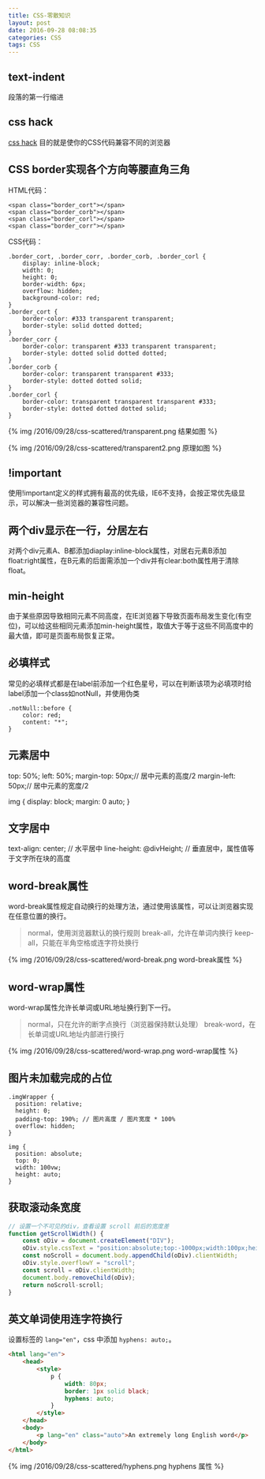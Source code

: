 ```yaml
---
title: CSS-零散知识
layout: post
date: 2016-09-28 08:08:35
categories: CSS
tags: CSS
---
```


## text-indent

段落的第一行缩进

## css hack

[css hack](http://baike.baidu.com/view/1119452.htm?subLemmaId=1119452&fromenter=CSShack) 目的就是使你的CSS代码兼容不同的浏览器

## CSS border实现各个方向等腰直角三角

HTML代码：
```
<span class="border_cort"></span>
<span class="border_corb"></span>
<span class="border_corl"></span>
<span class="border_corr"></span>
```

CSS代码：
```
.border_cort, .border_corr, .border_corb, .border_corl {
    display: inline-block;
    width: 0;
    height: 0;
    border-width: 6px;
    overflow: hidden;
    background-color: red;
}
.border_cort {
    border-color: #333 transparent transparent;
    border-style: solid dotted dotted;
}
.border_corr {
    border-color: transparent #333 transparent transparent;
    border-style: dotted solid dotted dotted;
}
.border_corb {
    border-color: transparent transparent #333;
    border-style: dotted dotted solid;
}
.border_corl {
    border-color: transparent transparent transparent #333;
    border-style: dotted dotted dotted solid;
}
```
{% img /2016/09/28/css-scattered/transparent.png 结果如图 %}

{% img /2016/09/28/css-scattered/transparent2.png 原理如图 %}

## !important

使用!important定义的样式拥有最高的优先级，IE6不支持，会按正常优先级显示，可以解决一些浏览器的兼容性问题。

## 两个div显示在一行，分居左右

对两个div元素A、B都添加diaplay:inline-block属性，对居右元素B添加float:right属性，在B元素的后面需添加一个div并有clear:both属性用于清除float。

## min-height

由于某些原因导致相同元素不同高度，在IE浏览器下导致页面布局发生变化(有空位)，可以给这些相同元素添加min-height属性，取值大于等于这些不同高度中的最大值，即可是页面布局恢复正常。

## 必填样式

常见的必填样式都是在label前添加一个红色星号，可以在判断该项为必填项时给label添加一个class如notNull，并使用伪类
```
.notNull::before {
    color: red;
    content: "*";
}
```

## 元素居中

top: 50%;
left: 50%;
margin-top: 50px;// 居中元素的高度/2
margin-left: 50px;// 居中元素的宽度/2

img {
    display: block;
    margin: 0 auto;
}

## 文字居中

text-align: center; // 水平居中
line-height: @divHeight; // 垂直居中，属性值等于文字所在块的高度

## word-break属性

word-break属性规定自动换行的处理方法，通过使用该属性，可以让浏览器实现在任意位置的换行。

> normal，使用浏览器默认的换行规则
> break-all，允许在单词内换行
> keep-all，只能在半角空格或连字符处换行

{% img /2016/09/28/css-scattered/word-break.png word-break属性 %}

## word-wrap属性

word-wrap属性允许长单词或URL地址换行到下一行。

> normal，只在允许的断字点换行（浏览器保持默认处理）
> break-word，在长单词或URL地址内部进行换行

{% img /2016/09/28/css-scattered/word-wrap.png word-wrap属性 %}

## 图片未加载完成的占位

```
.imgWrapper {
  position: relative;
  height: 0;
  padding-top: 190%; // 图片高度 / 图片宽度 * 100%
  overflow: hidden;
}

img {
  position: absolute;
  top: 0;
  width: 100vw;
  height: auto;
}
```

## 获取滚动条宽度

```js
// 设置一个不可见的div，查看设置 scroll 前后的宽度差
function getScrollWidth() {
    const oDiv = document.createElement("DIV");
    oDiv.style.cssText = "position:absolute;top:-1000px;width:100px;height:100px; overflow:hidden;";
    const noScroll = document.body.appendChild(oDiv).clientWidth;
    oDiv.style.overflowY = "scroll";
    const scroll = oDiv.clientWidth;
    document.body.removeChild(oDiv);
    return noScroll-scroll;
}
```

## 英文单词使用连字符换行

设置标签的 `lang="en"`，css 中添加 `hyphens: auto;`。

```html
<html lang="en">
    <head>
        <style>
            p {
                width: 80px;
                border: 1px solid black;
                hyphens: auto;
            }
        </style>
    </head>
    <body>
        <p lang="en" class="auto">An extremely long English word</p>
    </body>
</html>
```

{% img /2016/09/28/css-scattered/hyphens.png hyphens 属性 %}